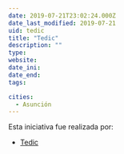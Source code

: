 ```yaml
---
date: 2019-07-21T23:02:24.000Z
date_last_modified: 2019-07-21
uid: tedic
title: "Tedic"
description: ""
type: 
website: 
date_ini: 
date_end: 
tags:

cities: 
  - Asunción
---
```


Esta iniciativa fue realizada por:

- [Tedic](/organizaciones/tedic)
